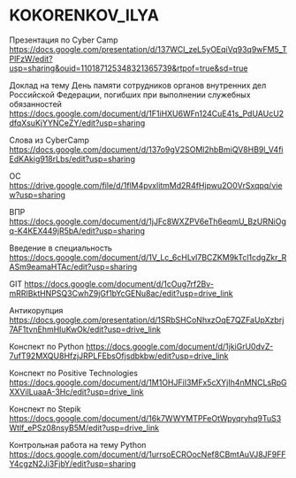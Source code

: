 # KOKORENKOV_ILYA
Презентация по Cyber Camp https://docs.google.com/presentation/d/137WCl_zeL5yOEqiVq93q9wFM5_TPlFzW/edit?usp=sharing&ouid=110187125348321365739&rtpof=true&sd=true

Доклад на тему День памяти сотрудников органов внутренних дел Российской Федерации, погибших при выполнении служебных обязанностей https://docs.google.com/document/d/1F1iHXU6WFn124CuE41s_PdUAUcU2dfqXsuKjYYNCeZY/edit?usp=sharing

Слова из CyberCamp https://docs.google.com/document/d/137o9gV2SOMl2hbBmiQV8HB9l_V4fiEdKAkig918rLbs/edit?usp=sharing

ОС https://drive.google.com/file/d/1flM4pvxlitmMd2R4fHjpwu2O0VrSxqpq/view?usp=sharing

ВПР https://docs.google.com/document/d/1jJFc8WXZPV6eTh6eqmU_BzURNiOgq-K4KEX449jR5bA/edit?usp=sharing

Введение в специальность https://docs.google.com/document/d/1V_Lc_6cHLvl7BCZKM9kTcl1cdgZkr_RASm9eamaHTAc/edit?usp=sharing

GIT https://docs.google.com/document/d/1cOug7rf2Bv-mRRIBktHNPSQ3CwhZ9jGf1bYcGENu8ac/edit?usp=drive_link

Антикорупция https://docs.google.com/presentation/d/1SRbSHCoNhxzOqE7QZFaUpXzbrj7AF1tvnEhmHIuKwOk/edit?usp=drive_link

Конспект по Python https://docs.google.com/document/d/1jkiGrU0dvZ-7ufT92MXQU8HfzjJRPLFEbsOfjsdbkbw/edit?usp=drive_link

Конспект по Positive Technologies https://docs.google.com/document/d/1M1OHJFiI3MFx5cXYjIh4nMNCLsRpGXXVilLuaaA-3Hc/edit?usp=drive_link

Конспект по Stepik https://docs.google.com/document/d/16k7WWYMTPFeOtWpyqryhq9TuS3Wtlf_ePSz08nsyB5M/edit?usp=drive_link

Контрольная работа на тему Python https://docs.google.com/document/d/1urrsoECROocNef8CBmtAuVJ8JF9FFY4cgzN2Ji3FjbY/edit?usp=sharing 
